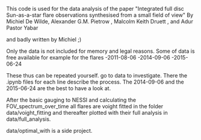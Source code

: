 This code is used for the data analysis of the paper "Integrated full disc Sun-as-a-star flare observations synthesised
from a small field of view" By Michiel De Wilde, Alexander G.M. Pietrow , Malcolm Keith Druett , and Adur Pastor Yabar

and badly written by Michiel ;)

Only the data is not included for memory and legal reasons. 
Some of data is free available for example for the flares 
    -2011-08-06
    -2014-09-06
    -2015-06-24

These thus can be repeated yourself. 
go to data to investigate. There the .ipynb files for each line describe the process. 
The 2014-09-06 and the 2015-06-24 are the best to have a look at. 

After the basic gauging to NESSI and calculating the FOV_spectrum_over_time all flares are 
voight fitted in the folder data/voight_fitting and thereafter plotted with their full 
analysis in data/full_analysis. 

data/optimal_with is a side project. 
